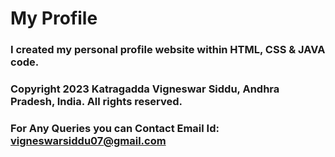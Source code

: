 # My Profile

### I created my personal profile website within HTML, CSS & JAVA code.

### Copyright  2023 Katragadda Vigneswar Siddu, Andhra Pradesh, India. All rights reserved.

### For Any Queries you can Contact Email Id: vigneswarsiddu07@gmail.com
